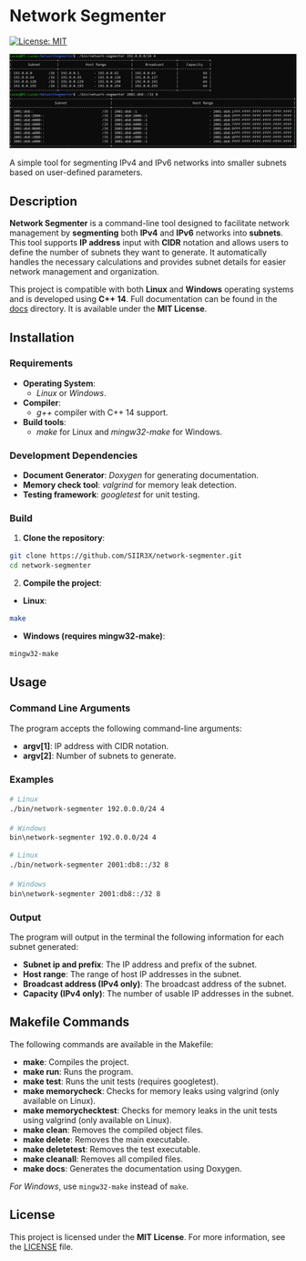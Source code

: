 # Network Segmenter

[![License: MIT](https://img.shields.io/badge/License-MIT-green.svg)](https://github.com/SIIR3X/network-segmenter/blob/main/LICENSE)

![Network Segmenter](docs/images/network-segmenter.png)

A simple tool for segmenting IPv4 and IPv6 networks into smaller subnets based on user-defined parameters.

## Description

**Network Segmenter** is a command-line tool designed to facilitate network management by **segmenting** both **IPv4** and **IPv6** networks into **subnets**. This tool supports **IP address** input with **CIDR** notation and allows users to define the number of subnets they want to generate. It automatically handles the necessary calculations and provides subnet details for easier network management and organization.

This project is compatible with both **Linux** and **Windows** operating systems and is developed using **C++ 14**. Full documentation can be found in the [docs](docs) directory. It is available under the **MIT License**.

## Installation

### Requirements

- **Operating System**:
    - *Linux* or *Windows*.
- **Compiler**: 
    - *g++* compiler with C++ 14 support.
- **Build tools**: 
    - *make* for Linux and *mingw32-make* for Windows.

### Development Dependencies

- **Document Generator**: *Doxygen* for generating documentation.
- **Memory check tool**: *valgrind* for memory leak detection.
- **Testing framework**: *googletest* for unit testing.

### Build

1. **Clone the repository**:

```bash
git clone https://github.com/SIIR3X/network-segmenter.git
cd network-segmenter
```

2. **Compile the project**:

- **Linux**:
```bash
make
```

- **Windows (requires mingw32-make)**:
```bash
mingw32-make
```

## Usage

### Command Line Arguments

The program accepts the following command-line arguments:

- **argv[1]**: IP address with CIDR notation.
- **argv[2]**: Number of subnets to generate.

### Examples

```bash
# Linux
./bin/network-segmenter 192.0.0.0/24 4

# Windows
bin\network-segmenter 192.0.0.0/24 4
```

```bash
# Linux
./bin/network-segmenter 2001:db8::/32 8

# Windows
bin\network-segmenter 2001:db8::/32 8
```

### Output

The program will output in the terminal the following information for each subnet generated:

- **Subnet ip and prefix**: The IP address and prefix of the subnet.
- **Host range**: The range of host IP addresses in the subnet.
- **Broadcast address (IPv4 only)**: The broadcast address of the subnet.
- **Capacity (IPv4 only)**: The number of usable IP addresses in the subnet.


## Makefile Commands

The following commands are available in the Makefile:

- **make**: Compiles the project.
- **make run**: Runs the program.
- **make test**: Runs the unit tests (requires googletest).
- **make memorycheck**: Checks for memory leaks using valgrind (only available on Linux).
- **make memorychecktest**: Checks for memory leaks in the unit tests using valgrind (only available on Linux).
- **make clean**: Removes the compiled object files.
- **make delete**: Removes the main executable.
- **make deletetest**: Removes the test executable.
- **make cleanall**: Removes all compiled files.
- **make docs**: Generates the documentation using Doxygen.

*For Windows*, use `mingw32-make` instead of `make`.

## License

This project is licensed under the **MIT License**. For more information, see the [LICENSE](LICENSE) file.